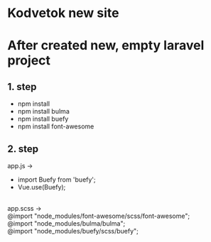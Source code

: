 # Kodvetok new site
# After created new, empty laravel project
## 1. step

* npm install <br />
* npm install bulma <br />
* npm install buefy <br />
* npm install font-awesome <br />

## 2. step
app.js -> <br />
* import Buefy from 'buefy';<br />
* Vue.use(Buefy);<br />
<br />
app.scss -> <br />
@import "node_modules/font-awesome/scss/font-awesome";<br />
@import "node_modules/bulma/bulma";<br />
@import "node_modules/buefy/scss/buefy";<br />
